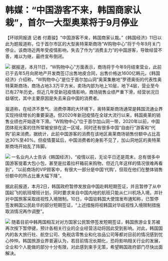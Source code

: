 # 韩媒：“中国游客不来，韩国商家认栽”，首尔一大型奥莱将于9月停业

【环球网报道 记者
付嘉骏】“中国游客不来，韩国商家认栽。”《韩国经济》11日以此为题报道称，位于首尔市区的大型奥特莱斯商场“W购物中心”将于今年9月关门停业。该商场近两年受疫情影响，失去了作为“消费主力”的中国游客，导致经营不善，难以为继，最终宣布倒闭。

![](https://inews.gtimg.com/newsapp_bt/0/15606655185/1000)
据报道，本月11日，“W购物中心”方面表示，商场将于今年9月结束营业，此前已于去年5月向房地产开发商签订出售地皮合同，出售价格达1600亿韩元。《韩国经济》介绍称，“W购物中心”是位于首尔加山洞“奥莱集散地”罗德奥街的代表性奥特莱斯商场，商场占地3.3万平方米，卖场内部为地上10层，地下4层，营业至今已有27年历史。但近几年受新冠疫情影响，商场销售业绩严重下滑，经营状况日益堪忧，其中主要原因是失去来自中国的消费者。

报道称，在经济不景气、消费停滞的大环境下，奥特莱斯商场通常是韩国流通业界实现持续增长的重要渠道。但2020年新冠疫情在全球大流行以来，韩国奥莱的销售业绩也开始逐年下滑。“W购物中心”位于首尔加山洞一带，2020年以前，中国团体观光客的住所常被安排在这一区域，同时还有很多中国“自由行”游客和“代购”前来消费。据统计，此前中国游客的消费在该地区奥莱商场销售份额中占比高达30%至40%。但疫情蔓延后，中国消费者的身影不见了，加山洞地区的奥特莱斯商场开始乱了阵脚。

![](https://inews.gtimg.com/newsapp_bt/0/15606655179/1000)
一名业内人士告诉《韩国经济》，“疫情以前，无论平日还是周末，总有很多中国游客提着大包小包，甚至是拉着拉杆箱前来购物，但近几年这样的情况很难再看到”，“以前商场的VIP顾客中，有很大一部分是中国‘代购’，但现在他们在整体销售份额中的所占比重大幅下降”。

据此前报道，本月2日，韩国政府暂停发放自中国赴韩短期签证，并且暂停了从中国起飞的航班增班计划，同时要求来自中国内地的航班只能从仁川机场入境，并针对中国旅客采取歧视性入境限制。10日，中国驻韩国大使馆发布通知称，已暂停签发韩国公民赴华的部分短期签证，“上述措施将视韩国对华歧视性入境限制措施取消情况再作调整”。

![](https://inews.gtimg.com/newsapp_bt/0/15606655233/1000)
随着目前中韩两国相互对对方国家公民暂停签发短期签证，韩国旅游业复苏被再次按下暂停键，预计各相关行业的企业经营活动将因此受到影响。对此，韩国国内的各大旅行社、航空公司、免税店零售业和化妆品公司等都对目前的情况感到忧心忡忡。韩国旅游业界普遍认为，若目前情况长期化，恐将影响相关行业的发展，企业和个人能做的部分十分有限，对此感到束手无策，希望韩国政府部门尽快出面解决。

